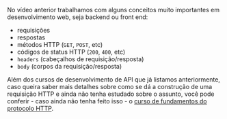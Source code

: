 No vídeo anterior trabalhamos com alguns conceitos muito importantes em desenvolvimento web, seja backend ou front end:

- requisições
- respostas
- métodos HTTP (`GET`, `POST`, etc)
- códigos de status HTTP (`200`, `400`, etc)
- `headers` (cabeçalhos de requisição/resposta)
- `body` (corpos da requisição/resposta)

Além dos cursos de desenvolvimento de API que já listamos anteriormente, caso queira saber mais detalhes sobre como se dá a construção de uma requisição HTTP e ainda não tenha estudado sobre o assunto, você pode conferir - caso ainda não tenha feito isso - o [curso de fundamentos do protocolo HTTP](https://cursos.alura.com.br/course/http-fundamentos).